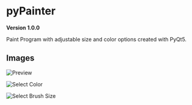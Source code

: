 # pyPainter

**Version 1.0.0**

Paint Program with adjustable size and color options created
with PyQt5.

## Images

![Preview](/snapshot1.png)

![Select Color](/snapshot2.png)

![Select Brush Size](/snapshot3.png)